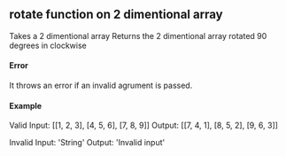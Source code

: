 ## rotate function on 2 dimentional array

Takes a 2 dimentional array
Returns the 2 dimentional array rotated 90 degrees in clockwise

#### Error
It throws an error if an invalid agrument is passed.

#### Example
Valid Input: [[1, 2, 3], [4, 5, 6], [7, 8, 9]]
Output: [[7, 4, 1], [8, 5, 2], [9, 6, 3]]

Invalid Input: 'String'
Output: 'Invalid input'
